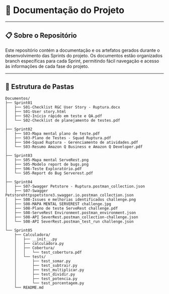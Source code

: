 
# 📌 Documentação do Projeto

---

## 📋 Sobre o Repositório
Este repositório contém a documentação e os artefatos gerados durante o desenvolvimento das Sprints do projeto. Os documentos estão organizados branch específicas para cada Sprint, permitindo fácil navegação e acesso às informações de cada fase do projeto.

---

## 📂 Estrutura de Pastas
```plaintext
Documentos/
├── Sprint01
│   ├── S01-Checklist R&C User Story - Ruptura.docx
│   ├── S01-User story.html
│   ├── S02-Início rápido em teste e QA.pdf
│   └── S02-Checklist de planejamento de testes.pdf
│
├── Sprint02
│   ├── S03-Mapa mental plano de teste.pdf
│   ├── S03-Plano de Testes - Squad Ruptura.pdf
│   ├── S04-Squad Ruptura - Gerenciamento de atividades.pdf
│   └── S03-Resumo Amazon Q Business e Amazon Q Developer.pdf
│
├── Sprint03
│   ├── S05-Mapa mental ServeRest.png
│   ├── S05-Modelo report de bugs.png
│   ├── S06-Teste Exploratório.pdf
│   └── S05-Report do Bug Serverest.pdf
│
├── Sprint04
│   ├── S07-Swagger Petstore - Ruptura.postman_collection.json
│   ├── S07-Swagger Petstorehttpspetstore3.swagger.io.postman_collection.json
│   ├── S08-Issues e melhorias identificados challenge.png
│   ├── S08-MAPA MENTAL SERVEREST challenge.jpg
│   ├── S08-Plano de teste ServeRest challenge.pdf
│   ├── S08-ServeRest Environment.postman_environment.json
│   ├── S08-API SeverRest.postman_collection-challenge.json
│   └── S08-API SeverRest.postman_test_run challenge.json
│
└── Sprint05
    ├── Calculadora/
    │   ├── __init__.py
    │   ├── calculadora.py
    │   ├── Cobertura/
    │   │   └── test_cobertura.pdf        
    │   └── tests/
    │       ├── test_somar.py
    │       ├── test_subtrair.py
    │       ├── test_multiplicar.py
    │       ├── test_dividir.py
    │       ├── test_potencia.py
    │       └── test_porcentagem.py
    └── README.md 


